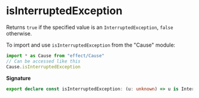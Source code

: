 # isInterruptedException

Returns `true` if the specified value is an `InterruptedException`, `false`
otherwise.

To import and use `isInterruptedException` from the "Cause" module:

```ts
import * as Cause from "effect/Cause"
// Can be accessed like this
Cause.isInterruptedException
```

**Signature**

```ts
export declare const isInterruptedException: (u: unknown) => u is InterruptedException
```
